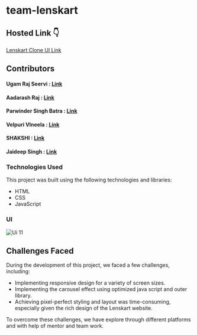 # team-lenskart

## Hosted Link 👇

[Lenskart Clone UI Link](https://ugamraj.github.io/team-lenskart/Home/)

## Contributors

#### Ugam Raj Seervi : [Link](https://ugamraj.github.io/team-lenskart/Home/)

#### Aadarash Raj : [Link](https://ugamraj.github.io/team-lenskart/computer-glass/computer-glasses.html)

#### Parwinder Singh Batra : [Link](https://ugamraj.github.io/team-lenskart/Contact/index.html)

#### Velpuri VIneela : [Link](https://ugamraj.github.io/team-lenskart/sunglasses/sunglasses.html)

#### SHAKSHI : [Link](https://ugamraj.github.io/team-lenskart/eyeglasses/eyeglasses.html)

#### Jaideep Singh : [Link](https://ugamraj.github.io/team-lenskart/kids-glasses/index.html)

### Technologies Used

This project was built using the following technologies and libraries:

- HTML
- CSS
- JavaScript


### UI

![Ui 11](https://github.com/UgamRaj/team-lenskart/assets/124122714/7fe89060-c746-4c30-88cd-a4f9220e8595)


## Challenges Faced

During the development of this project, we faced a few challenges, including:

- Implementing responsive design for a variety of screen sizes.
- Implementing the carousel effect using optimized java script and outer library.
- Achieving pixel-perfect styling and layout was time-consuming, especially given the rich design of the Lenskart website.

To overcome these challenges, we have explore through different platforms and with help of mentor and team work.

